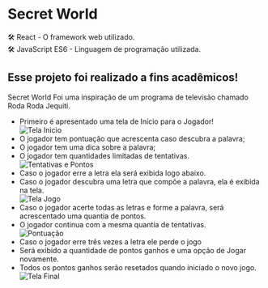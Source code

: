 # Secret World

🛠️ React - O framework web utilizado.\
🛠️ JavaScript ES6 - Linguagem de programação utilizada.

## Esse projeto foi realizado a fins acadêmicos!

Secret World Foi uma inspiração de um programa de televisão chamado Roda Roda Jequiti.

- Primeiro é apresentado uma tela de Início para o Jogador! <br>
  ![Tela Inicio](https://github.com/GuilhermeBotingnon/Curriculo/blob/main/Prot%C3%B3tipo/SecretWorld/secretworld/secretworldImages/StartScreen.png?raw=true)
- O jogador tem pontuação que acrescenta caso descubra a palavra;
- O jogador tem uma dica sobre a palavra;
- O jogador tem quantidades limitadas de tentativas. <br>
  ![Tentativas e Pontos](https://github.com/GuilhermeBotingnon/Curriculo/blob/main/Prot%C3%B3tipo/SecretWorld/secretworld/secretworldImages/Health.png?raw=true)
- Caso o jogador erre a letra ela será exibida logo abaixo.
- Caso o jogador descubra uma letra que compõe a palavra, ela é exibida na tela. <br>
  ![Tela Jogo](https://github.com/GuilhermeBotingnon/Curriculo/blob/main/Prot%C3%B3tipo/SecretWorld/secretworld/secretworldImages/GameScreen.png?raw=true)
- Caso o jogador acerte todas as letras e forme a palavra, será acrescentado uma quantia de pontos.
- O jogador continua com a mesma quantia de tentativas. <br>
  ![Pontuação](https://github.com/GuilhermeBotingnon/Curriculo/blob/main/Prot%C3%B3tipo/SecretWorld/secretworld/secretworldImages/Points.png?raw=true)
- Caso o jogador erre três vezes a letra ele perde o jogo
- Será exibido a quantidade de pontos ganhos e uma opção de Jogar novamente.
- Todos os pontos ganhos serão resetados quando iniciado o novo jogo. <br>
  ![Tela Final](https://github.com/GuilhermeBotingnon/Curriculo/blob/main/Prot%C3%B3tipo/SecretWorld/secretworld/secretworldImages/EndingScreen.png?raw=true)
